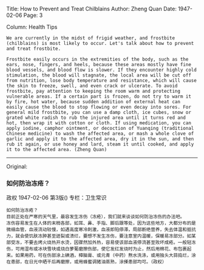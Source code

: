 Title: How to Prevent and Treat Chilblains
Author: Zheng Quan
Date: 1947-02-06
Page: 3

Column: Health Tips

    We are currently in the midst of frigid weather, and frostbite (chilblains) is most likely to occur. Let's talk about how to prevent and treat frostbite.

    Frostbite easily occurs in the extremities of the body, such as the ears, nose, fingers, and heels, because these areas mostly have fine blood vessels, and blood flow is slower. If they encounter highly cold stimulation, the blood will stagnate, the local area will be cut off from nutrition, lose body temperature and resistance, which will cause the skin to freeze, swell, and even crack or ulcerate. To avoid frostbite, pay attention to keeping the room warm and protecting vulnerable areas. If a certain part is frozen, do not try to warm it by fire, hot water, because sudden addition of external heat can easily cause the blood to stop flowing or even decay into sores. For general mild frostbite, you can use a damp cloth, ice cubes, snow or grated white radish to rub the injured area until it turns red and hot, then wrap it with cotton or cloth. If using medication, you can apply iodine, camphor ointment, or decoction of Yuanqing (traditional Chinese medicine) to wash the affected area, or mash a whole clove of garlic and apply it to the affected area, dry it in the sun, and then rub it again, or use honey and lard, steam it until cooked, and apply it to the affected area. (Zheng Quan)



<hr /> 

Original: 


### 如何防治冻疮？
政权
1947-02-06
第3版()
专栏：卫生常识

    如何防治冻疮？
    目前正处在严寒的天气里，最容发生冻伤（冻疮），我们就来谈谈如何防治冻伤的办法吧。
    冻伤容易发生在人体的末梢各部，如耳、鼻、手指、脚后跟等处，因为这些地方，大都分布的是微细血管，血液流动较慢，如遇高度寒冷刺激，血液即陷停滞，局部断绝营养，失去体温和抵抗力，就会使饥肤冻肿甚至迸裂或溃烂，要想不发生冻伤，要注意室内温暖，保暖易冻部分。如某部受冻，不要去烤火烧热开水烫，因骤然加外热，容易使该部血液停流甚至败坏成疮。一般轻冻伤，可用湿布或冰块雪块或烧白萝葡磨擦伤部，使它发红发烧时为止，然后用棉花、布包裹起来。如果用药，可在伤部涂上碘酒，樟脑膏、或元青（中药）熬水洗涤，或用独头大蒜捣烂，涂在患部，在日光中晒干后再磨擦，或用蜂蜜调猪油蒸熟，涂搽患部均可。（政权）
